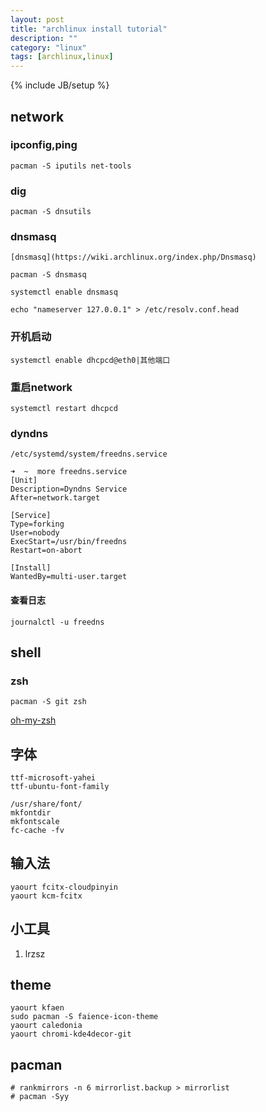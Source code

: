 ```yaml
---
layout: post
title: "archlinux install tutorial"
description: ""
category: "linux"
tags: [archlinux,linux]
---
```

{% include JB/setup %}

## network

### ipconfig,ping
    pacman -S iputils net-tools

### dig
    pacman -S dnsutils

### dnsmasq

    [dnsmasq](https://wiki.archlinux.org/index.php/Dnsmasq)
    
    pacman -S dnsmasq

    systemctl enable dnsmasq

    echo "nameserver 127.0.0.1" > /etc/resolv.conf.head

### 开机启动

    systemctl enable dhcpcd@eth0|其他端口

### 重启network

    systemctl restart dhcpcd

### dyndns
    
    /etc/systemd/system/freedns.service

    ➜  ~  more freedns.service 
    [Unit]
    Description=Dyndns Service
    After=network.target

    [Service]
    Type=forking
    User=nobody
    ExecStart=/usr/bin/freedns
    Restart=on-abort

    [Install]
    WantedBy=multi-user.target

#### 查看日志

    journalctl -u freedns


## shell

### zsh

    pacman -S git zsh

[oh-my-zsh](https://github.com/robbyrussell/oh-my-zsh#the-manual-way)


## 字体

    ttf-microsoft-yahei
    ttf-ubuntu-font-family

    /usr/share/font/
    mkfontdir
    mkfontscale
    fc-cache -fv

## 输入法

    yaourt fcitx-cloudpinyin
    yaourt kcm-fcitx
    

## 小工具

1. lrzsz


## theme

    yaourt kfaen
    sudo pacman -S faience-icon-theme
    yaourt caledonia
    yaourt chromi-kde4decor-git

## pacman

    # rankmirrors -n 6 mirrorlist.backup > mirrorlist
    # pacman -Syy
    

